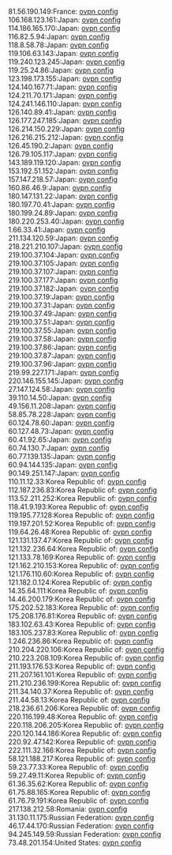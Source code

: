81.56.190.149:France: [ovpn config](vpn/81_56_190_149.ovpn)  
106.168.123.161:Japan: [ovpn config](vpn/106_168_123_161.ovpn)  
114.186.165.170:Japan: [ovpn config](vpn/114_186_165_170.ovpn)  
116.82.5.94:Japan: [ovpn config](vpn/116_82_5_94.ovpn)  
118.8.58.78:Japan: [ovpn config](vpn/118_8_58_78.ovpn)  
119.106.63.143:Japan: [ovpn config](vpn/119_106_63_143.ovpn)  
119.240.123.245:Japan: [ovpn config](vpn/119_240_123_245.ovpn)  
119.25.24.86:Japan: [ovpn config](vpn/119_25_24_86.ovpn)  
123.198.173.155:Japan: [ovpn config](vpn/123_198_173_155.ovpn)  
124.140.167.71:Japan: [ovpn config](vpn/124_140_167_71.ovpn)  
124.211.70.171:Japan: [ovpn config](vpn/124_211_70_171.ovpn)  
124.241.146.110:Japan: [ovpn config](vpn/124_241_146_110.ovpn)  
126.140.89.41:Japan: [ovpn config](vpn/126_140_89_41.ovpn)  
126.177.247.185:Japan: [ovpn config](vpn/126_177_247_185.ovpn)  
126.214.150.229:Japan: [ovpn config](vpn/126_214_150_229.ovpn)  
126.216.215.212:Japan: [ovpn config](vpn/126_216_215_212.ovpn)  
126.45.190.2:Japan: [ovpn config](vpn/126_45_190_2.ovpn)  
126.79.105.117:Japan: [ovpn config](vpn/126_79_105_117.ovpn)  
143.189.119.120:Japan: [ovpn config](vpn/143_189_119_120.ovpn)  
153.192.51.152:Japan: [ovpn config](vpn/153_192_51_152.ovpn)  
157.147.218.57:Japan: [ovpn config](vpn/157_147_218_57.ovpn)  
160.86.46.9:Japan: [ovpn config](vpn/160_86_46_9.ovpn)  
180.147.131.22:Japan: [ovpn config](vpn/180_147_131_22.ovpn)  
180.197.70.41:Japan: [ovpn config](vpn/180_197_70_41.ovpn)  
180.199.24.89:Japan: [ovpn config](vpn/180_199_24_89.ovpn)  
180.220.253.40:Japan: [ovpn config](vpn/180_220_253_40.ovpn)  
1.66.33.41:Japan: [ovpn config](vpn/1_66_33_41.ovpn)  
211.134.120.59:Japan: [ovpn config](vpn/211_134_120_59.ovpn)  
218.221.210.107:Japan: [ovpn config](vpn/218_221_210_107.ovpn)  
219.100.37.104:Japan: [ovpn config](vpn/219_100_37_104.ovpn)  
219.100.37.105:Japan: [ovpn config](vpn/219_100_37_105.ovpn)  
219.100.37.107:Japan: [ovpn config](vpn/219_100_37_107.ovpn)  
219.100.37.177:Japan: [ovpn config](vpn/219_100_37_177.ovpn)  
219.100.37.182:Japan: [ovpn config](vpn/219_100_37_182.ovpn)  
219.100.37.19:Japan: [ovpn config](vpn/219_100_37_19.ovpn)  
219.100.37.31:Japan: [ovpn config](vpn/219_100_37_31.ovpn)  
219.100.37.49:Japan: [ovpn config](vpn/219_100_37_49.ovpn)  
219.100.37.51:Japan: [ovpn config](vpn/219_100_37_51.ovpn)  
219.100.37.55:Japan: [ovpn config](vpn/219_100_37_55.ovpn)  
219.100.37.58:Japan: [ovpn config](vpn/219_100_37_58.ovpn)  
219.100.37.86:Japan: [ovpn config](vpn/219_100_37_86.ovpn)  
219.100.37.87:Japan: [ovpn config](vpn/219_100_37_87.ovpn)  
219.100.37.96:Japan: [ovpn config](vpn/219_100_37_96.ovpn)  
219.99.227.171:Japan: [ovpn config](vpn/219_99_227_171.ovpn)  
220.146.155.145:Japan: [ovpn config](vpn/220_146_155_145.ovpn)  
27.147.124.58:Japan: [ovpn config](vpn/27_147_124_58.ovpn)  
39.110.14.50:Japan: [ovpn config](vpn/39_110_14_50.ovpn)  
49.156.11.208:Japan: [ovpn config](vpn/49_156_11_208.ovpn)  
58.85.78.228:Japan: [ovpn config](vpn/58_85_78_228.ovpn)  
60.124.78.60:Japan: [ovpn config](vpn/60_124_78_60.ovpn)  
60.127.48.73:Japan: [ovpn config](vpn/60_127_48_73.ovpn)  
60.41.92.65:Japan: [ovpn config](vpn/60_41_92_65.ovpn)  
60.74.130.7:Japan: [ovpn config](vpn/60_74_130_7.ovpn)  
60.77.139.135:Japan: [ovpn config](vpn/60_77_139_135.ovpn)  
60.94.144.135:Japan: [ovpn config](vpn/60_94_144_135.ovpn)  
90.149.251.147:Japan: [ovpn config](vpn/90_149_251_147.ovpn)  
110.11.12.33:Korea Republic of: [ovpn config](vpn/110_11_12_33.ovpn)  
112.187.236.83:Korea Republic of: [ovpn config](vpn/112_187_236_83.ovpn)  
113.52.211.252:Korea Republic of: [ovpn config](vpn/113_52_211_252.ovpn)  
118.41.9.193:Korea Republic of: [ovpn config](vpn/118_41_9_193.ovpn)  
119.195.77.128:Korea Republic of: [ovpn config](vpn/119_195_77_128.ovpn)  
119.197.201.52:Korea Republic of: [ovpn config](vpn/119_197_201_52.ovpn)  
119.64.26.48:Korea Republic of: [ovpn config](vpn/119_64_26_48.ovpn)  
121.131.137.47:Korea Republic of: [ovpn config](vpn/121_131_137_47.ovpn)  
121.132.236.64:Korea Republic of: [ovpn config](vpn/121_132_236_64.ovpn)  
121.133.78.169:Korea Republic of: [ovpn config](vpn/121_133_78_169.ovpn)  
121.162.210.153:Korea Republic of: [ovpn config](vpn/121_162_210_153.ovpn)  
121.176.110.60:Korea Republic of: [ovpn config](vpn/121_176_110_60.ovpn)  
121.182.0.124:Korea Republic of: [ovpn config](vpn/121_182_0_124.ovpn)  
14.35.64.111:Korea Republic of: [ovpn config](vpn/14_35_64_111.ovpn)  
14.46.200.179:Korea Republic of: [ovpn config](vpn/14_46_200_179.ovpn)  
175.202.52.183:Korea Republic of: [ovpn config](vpn/175_202_52_183.ovpn)  
175.208.176.81:Korea Republic of: [ovpn config](vpn/175_208_176_81.ovpn)  
183.102.63.43:Korea Republic of: [ovpn config](vpn/183_102_63_43.ovpn)  
183.105.237.83:Korea Republic of: [ovpn config](vpn/183_105_237_83.ovpn)  
1.246.236.86:Korea Republic of: [ovpn config](vpn/1_246_236_86.ovpn)  
210.204.220.106:Korea Republic of: [ovpn config](vpn/210_204_220_106.ovpn)  
210.223.208.109:Korea Republic of: [ovpn config](vpn/210_223_208_109.ovpn)  
211.193.176.53:Korea Republic of: [ovpn config](vpn/211_193_176_53.ovpn)  
211.207.161.101:Korea Republic of: [ovpn config](vpn/211_207_161_101.ovpn)  
211.210.236.199:Korea Republic of: [ovpn config](vpn/211_210_236_199.ovpn)  
211.34.140.37:Korea Republic of: [ovpn config](vpn/211_34_140_37.ovpn)  
211.44.58.13:Korea Republic of: [ovpn config](vpn/211_44_58_13.ovpn)  
218.236.61.206:Korea Republic of: [ovpn config](vpn/218_236_61_206.ovpn)  
220.116.199.48:Korea Republic of: [ovpn config](vpn/220_116_199_48.ovpn)  
220.118.206.205:Korea Republic of: [ovpn config](vpn/220_118_206_205.ovpn)  
220.120.144.186:Korea Republic of: [ovpn config](vpn/220_120_144_186.ovpn)  
220.92.47.142:Korea Republic of: [ovpn config](vpn/220_92_47_142.ovpn)  
222.111.32.166:Korea Republic of: [ovpn config](vpn/222_111_32_166.ovpn)  
58.121.188.217:Korea Republic of: [ovpn config](vpn/58_121_188_217.ovpn)  
59.23.77.33:Korea Republic of: [ovpn config](vpn/59_23_77_33.ovpn)  
59.27.49.11:Korea Republic of: [ovpn config](vpn/59_27_49_11.ovpn)  
61.36.35.62:Korea Republic of: [ovpn config](vpn/61_36_35_62.ovpn)  
61.75.88.165:Korea Republic of: [ovpn config](vpn/61_75_88_165.ovpn)  
61.76.79.191:Korea Republic of: [ovpn config](vpn/61_76_79_191.ovpn)  
217.138.212.58:Romania: [ovpn config](vpn/217_138_212_58.ovpn)  
31.130.11.175:Russian Federation: [ovpn config](vpn/31_130_11_175.ovpn)  
46.17.44.170:Russian Federation: [ovpn config](vpn/46_17_44_170.ovpn)  
94.245.149.59:Russian Federation: [ovpn config](vpn/94_245_149_59.ovpn)  
73.48.201.154:United States: [ovpn config](vpn/73_48_201_154.ovpn)  
